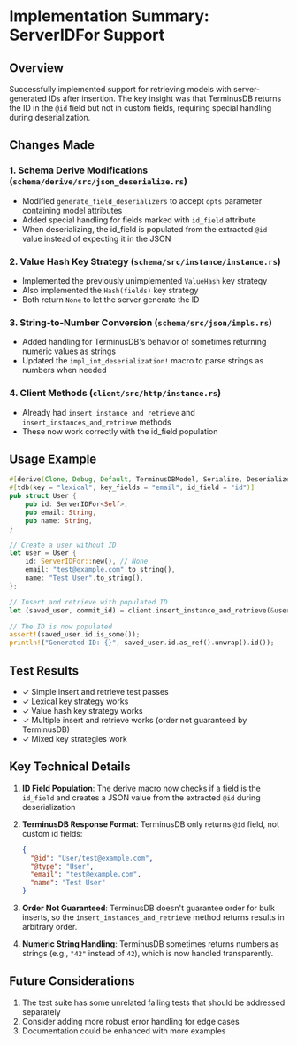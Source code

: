 # Implementation Summary: ServerIDFor Support

## Overview
Successfully implemented support for retrieving models with server-generated IDs after insertion. The key insight was that TerminusDB returns the ID in the `@id` field but not in custom fields, requiring special handling during deserialization.

## Changes Made

### 1. Schema Derive Modifications (`schema/derive/src/json_deserialize.rs`)
- Modified `generate_field_deserializers` to accept `opts` parameter containing model attributes
- Added special handling for fields marked with `id_field` attribute
- When deserializing, the id_field is populated from the extracted `@id` value instead of expecting it in the JSON

### 2. Value Hash Key Strategy (`schema/src/instance/instance.rs`)
- Implemented the previously unimplemented `ValueHash` key strategy
- Also implemented the `Hash(fields)` key strategy
- Both return `None` to let the server generate the ID

### 3. String-to-Number Conversion (`schema/src/json/impls.rs`)
- Added handling for TerminusDB's behavior of sometimes returning numeric values as strings
- Updated the `impl_int_deserialization!` macro to parse strings as numbers when needed

### 4. Client Methods (`client/src/http/instance.rs`)
- Already had `insert_instance_and_retrieve` and `insert_instances_and_retrieve` methods
- These now work correctly with the id_field population

## Usage Example

```rust
#[derive(Clone, Debug, Default, TerminusDBModel, Serialize, Deserialize)]
#[tdb(key = "lexical", key_fields = "email", id_field = "id")]
pub struct User {
    pub id: ServerIDFor<Self>,
    pub email: String,
    pub name: String,
}

// Create a user without ID
let user = User {
    id: ServerIDFor::new(), // None
    email: "test@example.com".to_string(),
    name: "Test User".to_string(),
};

// Insert and retrieve with populated ID
let (saved_user, commit_id) = client.insert_instance_and_retrieve(&user, args).await?;

// The ID is now populated
assert!(saved_user.id.is_some());
println!("Generated ID: {}", saved_user.id.as_ref().unwrap().id());
```

## Test Results
- ✓ Simple insert and retrieve test passes
- ✓ Lexical key strategy works
- ✓ Value hash key strategy works
- ✓ Multiple insert and retrieve works (order not guaranteed by TerminusDB)
- ✓ Mixed key strategies work

## Key Technical Details

1. **ID Field Population**: The derive macro now checks if a field is the `id_field` and creates a JSON value from the extracted `@id` during deserialization

2. **TerminusDB Response Format**: TerminusDB only returns `@id` field, not custom id fields:
   ```json
   {
     "@id": "User/test@example.com",
     "@type": "User",
     "email": "test@example.com",
     "name": "Test User"
   }
   ```

3. **Order Not Guaranteed**: TerminusDB doesn't guarantee order for bulk inserts, so the `insert_instances_and_retrieve` method returns results in arbitrary order.

4. **Numeric String Handling**: TerminusDB sometimes returns numbers as strings (e.g., `"42"` instead of `42`), which is now handled transparently.

## Future Considerations

1. The test suite has some unrelated failing tests that should be addressed separately
2. Consider adding more robust error handling for edge cases
3. Documentation could be enhanced with more examples